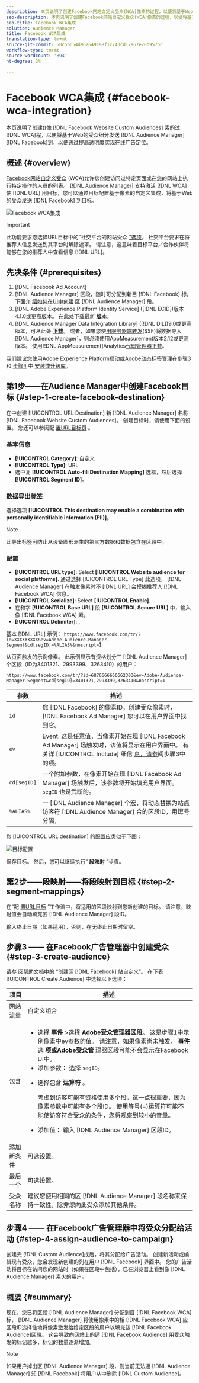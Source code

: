 ```yaml
---
description: 本页说明了创建Facebook网站自定义受众(WCA)像素的过程，以便将基于Web的Audience Manager受众段发送到Facebook，以便通过提高透明度实现在线广告定位。
seo-description: 本页说明了创建Facebook网站自定义受众(WCA)像素的过程，以便将基于Web的Audience Manager受众段发送到Facebook，以便通过提高透明度实现在线广告定位。
seo-title: Facebook WCA集成
solution: Audience Manager
title: Facebook WCA集成
translation-type: tm+mt
source-git-commit: 50c5b654d962649c98f1c740cd17967e70b957bc
workflow-type: tm+mt
source-wordcount: '894'
ht-degree: 2%

---
```



# Facebook WCA集成 {#facebook-wca-integration}

本页说明了创建()像 [!DNL Facebook Website Custom Audiences] 素的过[!DNL WCA]程，以便将基于Web的受众细分发送 [!DNL Audience Manager][!DNL Facebook]到，以便通过提高透明度实现在线广告定位。

## 概述 {#overview}

[Facebook网站自定义受众](https://www.facebook.com/business/help/449542958510885) (WCA)允许您创建访问过特定页面或在您的网站上执行特定操作的人员的列表。 [!DNL Audience Manager] 支持激活 [!DNL WCA] 使 [!DNL URL] 用目标，您可以通过目标配置基于像素的自定义集成，将基于Web的受众发送 [!DNL Facebook] 到目标。

![Facebook WCA集成](/help/using/integration/assets/facebook-wca-integration.png)

>[!IMPORTANT]
>
> 此功能要求您选择URL目标中的“社交平台的网站受众 [”选项](/help/using/features/destinations/create-url-destination.md)。 社交平台要求在将推荐人信息发送到其平台时解除遮罩。 请注意，这意味着目标平台／合作伙伴将能够在您的推荐人中查看信息 [!DNL URL]。

## 先决条件 {#prerequisites}

1. [!DNL Facebook Ad Account]
2. [!DNL Audience Manager] 区段，随时可分配到新目 [!DNL Facebook] 标。 下面介 [绍如何在UI中创建](/help/using/features/segments/segment-builder.md) 区 [!DNL Audience Manager] 段。
3. [!DNL Adobe Experience Platform Identity Service] ([!DNL ECID])版本4.1.0或更高版本。 在此处下载最新 **[版本](https://github.com/Adobe-Marketing-Cloud/id-service/releases)**。
4. [!DNL Audience Manager Data Integration Library] ([!DNL DIL])9.0或更高版本，可从此处 **[下载](https://github.com/Adobe-Marketing-Cloud/dil/releases)**。 或者，如果您使[用服务器端转发](https://docs.adobe.com/content/help/en/analytics/admin/admin-tools/server-side-forwarding/ssf.html)(SSF)将数据导入[!DNL Audience Manager]，则必须使用AppMeasurement版本2.12或更高版本。 使用[!DNL AppMeasurement]Analytics[代码管理器下载](https://docs.adobe.com/content/help/en/analytics/admin/admin-tools/code-manager-admin.html)。

我们建议您使用Adobe Experience Platform启动或Adobe动态标签管理在步骤3和 [步骤4](https://docs.adobelaunch.com/) 中 [安装或升级库](https://docs.adobe.com/content/help/en/dtm/using/dtm-home.html)。

## 第1步——在Audience Manager中创建Facebook目标 {#step-1-create-facebook-destination}

在中创建 [!UICONTROL URL Destination] 新 [!DNL Audience Manager] 名称 [!DNL Facebook Website Custom Audiences]。 创建目标时，请使用下面的设置。 您还可以参阅配 [置URL目标页](/help/using/features/destinations/create-url-destination.md) 。

### 基本信息

* **[!UICONTROL Category]**: 自定义
* **[!UICONTROL Type]**: URL
* 选中复 **[!UICONTROL Auto-fill Destination Mapping]** 选框，然后选择 **[!UICONTROL Segment ID]**。

### 数据导出标签

选择选项 **[!UICONTROL This destination may enable a combination with personally identifiable information (PII)]**。

>[!NOTE]
>
> 此导出标签可防止从设备图形派生的第三方数据和数据包含在区段中。

### 配置

* **[!UICONTROL URL type]**: Select **[!UICONTROL Website audience for social platforms]**. 通过选择 [!UICONTROL URL Type] 此选项， [!DNL Audience Manager] 在触发像素时不 [!DNL URL] 会模糊推荐人 [!DNL Facebook WCA] 信息。
* **[!UICONTROL Serialize]**: Select **[!UICONTROL Enable]**.
* 在和字 **[!UICONTROL Base URL]** 段 **[!UICONTROL Secure URL]** 中，输入像 [!DNL Facebook WCA] 素。
* **[!UICONTROL Delimiter]**: ,

基本 [!DNL URL] 示例： `https://www.facebook.com/tr/?id=XXXXXXXXX&ev=Adobe-Audience-Manager-Segment&cd[segID]=%ALIAS%&noscript=1`

从页面触发的示例像素。 此示例显示有资格划分三 [!DNL Audience Manager] 个区段（ID为3401321、2993399、3263410）的用户：

`https://www.facebook.com/tr/?id=6876666666662303&ev=Adobe-Audience-Manager-Segment&cd[segID]=3401321,2993399,3263410&noscript=1`

| 参数 | 描述 |
---------|----------|
| `id` | 您 [!DNL Facebook] 的像素ID，创建受众像素时， [!DNL Facebook Ad Manager] 您可以在用户界面中找到它。 |
| `ev` | Event.     这是任意值，当像素开始在现 [!DNL Facebook Ad Manager] 场触发时，该值将显示在用户界面中。 有关详 [!UICONTROL Include] 细信 [息，请参](/help/using/integration/integrating-third-party/facebook-wca-integration.md#step-3-create-audience)阅步骤3中的项。 |
| `cd[segID]` | 一个附加参数，在像素开始在现 [!DNL Facebook Ad Manager] 场触发后，该参数将开始填充用户界面。 `segID` 也是武断的。 |
| `%ALIAS%` | 一 [!DNL Audience Manager] 个宏，将动态替换为站点访客符 [!DNL Audience Manager] 合的区段ID，用逗号分隔， |

您 [!UICONTROL URL destination] 的配置应类似于下图：

![目标配置](/help/using/integration/assets/facebook-wca.png)

保存目标。 然后，您可以继续执行“ **段映射** ”步骤。

## 第2步——段映射——将段映射到目标 {#step-2-segment-mappings}

在“配 [置URL目标](/help/using/features/destinations/create-url-destination.md) ”工作流中，将适用的区段映射到您新创建的目标。 请注意，映射值会自动填充区 [!DNL Audience Manager] 段ID。

输入终止日期（如果适用），否则，在无终止日期时留空。

## 步骤3 —— 在Facebook广告管理器中创建受众 {#step-3-create-audience}

请参 [阅帮助文档中的](https://www.facebook.com/business/help/666509013483225) “创建网 [!DNL Facebook] 站自定义”。 在下表 [!UICONTROL Create Audience] 中选择以下选项：

| 项目 | 描述 |
---------|----------|
| 网站流量 | 自定义组合 |
| 包含 | <ul><li>选择 **事件** >选择 **Adobe受众管理器区段**。 这是步骤1中示例像素中ev参数的值。 请注意，如果像素尚未触发， **事件** 选 **项或Adobe受众管** 理器区段可能不会显示在Facebook UI中。</li><li>添加参数： 选择 `segID`。</li><li><p>选择包含 **运算符** 。</p><p>考虑到访客可能有资格使用多个段，这一点很重要，因为像素参数中可能有多个段ID。 使用等号(=)运算符可能不能使访客符合受众的条件，您将观察到较小的音量。</p></li><li>添加值： 输入 [!DNL Audience Manager] 区段ID。</li></ul> |
| 添加新条件 | 可选设置。 |
| 最后一个 | 可选设置。 |
| 受众名称 | 建议您使用相同的区 [!DNL Audience Manager] 段名称来保持一致性，除非您向此受众添加其他条件。 |

## 步骤4 —— 在Facebook广告管理器中将受众分配给活动 {#step-4-assign-audience-to-campaign}

创建完 [!DNL Custom Audience]成后，将其分配给广告活动。 创建新活动或编辑现有受众，您会发现新创建的列在用户 [!DNL Facebook] 界面中。 您的广告活动将目标在访问您的网站时（如果在区段中包括），已在浏览器上看到像 [!DNL Audience Manager] 素火的用户。

## 概要 {#summary}

现在，您已将区段 [!DNL Audience Manager] 分配到目 [!DNL Facebook WCA] 标， [!DNL Audience Manager] 将使用像素中的相 [!DNL Facebook WCA] 应区段ID选择性地将像素激发给给定区段的用户以填充该 [!DNL Facebook Audience]区段。 这会导致向网站上的适 [!DNL Facebook Audience] 用受众触发的标记越多，标记的数量逐渐增加。

>[!NOTE]
>
> 如果用户掉出区 [!DNL Audience Manager] 段，则当前无法通 [!DNL Audience Manager] 知 [!DNL Facebook] 将用户从中删除 [!DNL Custom Audience]。